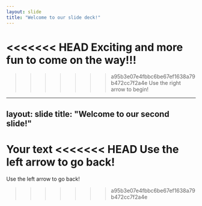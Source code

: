 ```yaml
---
layout: slide
title: "Welcome to our slide deck!"
---
```

<<<<<<< HEAD
Exciting and more fun to come on the way!!!
=======

>>>>>>> a95b3e07e4fbbc6be67ef1638a79b472cc7f2a4e
Use the right arrow to begin!

---
layout: slide
title: "Welcome to our second slide!"
---
Your text
<<<<<<< HEAD
Use the left arrow to go back!
=======
Use the left arrow to go back!
>>>>>>> a95b3e07e4fbbc6be67ef1638a79b472cc7f2a4e
